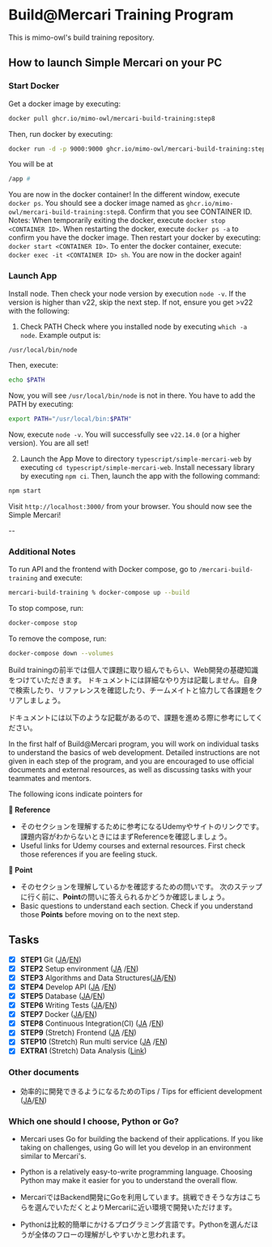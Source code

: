 # Build@Mercari Training Program

This is mimo-owl's build training repository.

## How to launch Simple Mercari on your PC

### Start Docker
Get a docker image by executing:
```bash
docker pull ghcr.io/mimo-owl/mercari-build-training:step8
```
Then, run docker by executing:
```bash
docker run -d -p 9000:9000 ghcr.io/mimo-owl/mercari-build-training:step8
```
You will be at
```bash
/app #
```
You are now in the docker  container!
In the different window, execute `docker ps`.
You should see a docker image named as `ghcr.io/mimo-owl/mercari-build-training:step8`. Confirm that you see CONTAINER ID.
Notes:
When temporarily exiting the docker, execute `docker stop <CONTAINER ID>`.
When restarting the docker, execute `docker ps -a` to confirm you have the docker image.
Then restart your docker by executing: `docker start <CONTAINER ID>`.
To enter the docker container, execute: `docker exec -it <CONTAINER ID> sh`.
You are now in the docker again!

### Launch App
Install node. Then check your node version by execution `node -v`.
If the version is higher than v22, skip the next step. If not, ensure you get >v22 with the following:
1. Check PATH
Check where you installed node by executing `which -a node`. Example output is:
```bash
/usr/local/bin/node
```
Then, execute:
```bash
echo $PATH
```
Now, you will see `/usr/local/bin/node` is not in there. You have to add the PATH by executing:
```bash
export PATH="/usr/local/bin:$PATH"
```
Now, execute `node -v`. You will successfully see `v22.14.0` (or a higher version). You are all set!

2. Launch the App
Move to directory `typescript/simple-mercari-web` by executing `cd typescript/simple-mercari-web`.
Install necessary library by executing `npm ci`.
Then, launch the app with the following command:
```bash
npm start
```
Visit `http://localhost:3000/` from your browser.
You should now see the Simple Mercari!

--
### Additional Notes
To run API and the frontend with Docker compose, go to `/mercari-build-training` and execute:
```bash
mercari-build-training % docker-compose up --build
```
To stop compose, run:
```bash
docker-compose stop
```
To remove the compose, run:
```bash
docker-compose down --volumes
```



Build trainingの前半では個人で課題に取り組んでもらい、Web開発の基礎知識をつけていただきます。
ドキュメントには詳細なやり方は記載しません。自身で検索したり、リファレンスを確認したり、チームメイトと協力して各課題をクリアしましょう。

ドキュメントには以下のような記載があるので、課題を進める際に参考にしてください。

In the first half of Build@Mercari program, you will work on individual tasks to understand the basics of web development. Detailed instructions are not given in each step of the program, and you are encouraged to use official documents and external resources, as well as discussing tasks with your teammates and mentors.

The following icons indicate pointers for

**:book: Reference**

* そのセクションを理解するために参考になるUdemyやサイトのリンクです。課題内容がわからないときにはまずReferenceを確認しましょう。
* Useful links for Udemy courses and external resources. First check those references if you are feeling stuck.

**:beginner: Point**

* そのセクションを理解しているかを確認するための問いです。 次のステップに行く前に、**Point**の問いに答えられるかどうか確認しましょう。
* Basic questions to understand each section. Check if you understand those **Points** before moving on to the next step.

## Tasks

- [x] **STEP1** Git ([JA](document/01-git.ja.md)/[EN](document/01-git.en.md))
- [x] **STEP2** Setup environment ([JA](document/02-local-env.ja.md)
  /[EN](document/02-local-env.en.md))
- [x] **STEP3** Algorithms and Data Structures([JA](document/03-algorithm-and-data-structure.ja.md)/[EN](document/03-algorithm-and-data-structure.en.md))
- [x] **STEP4** Develop API ([JA](document/04-api.ja.md)
  /[EN](document/04-api.en.md))
- [x] **STEP5** Database ([JA](document/05-database.ja.md)/[EN](document/05-database.en.md))
- [x] **STEP6** Writing Tests ([JA](document/06-testing.ja.md)/[EN](document/06-testing.en.md))
- [x] **STEP7** Docker ([JA](document/07-docker.ja.md)/[EN](document/07-docker.en.md))
- [x] **STEP8** Continuous Integration(CI) ([JA](document/08-ci.ja.md)
  /[EN](document/08-ci.en.md))
- [x] **STEP9** (Stretch) Frontend ([JA](document/09-frontend.ja.md)
  /[EN](document/09-frontend.en.md))
- [x] **STEP10** (Stretch)  Run multi service ([JA](document/10-docker-compose.ja.md)
  /[EN](document/10-docker-compose.en.md))
- [x] **EXTRA1** (Stretch)  Data Analysis ([Link](document/extra-01-data-analysis.md))

### Other documents

- 効率的に開発できるようになるためのTips / Tips for efficient development ([JA](document/tips.ja.md)/[EN](document/tips.en.md))

### Which one should I choose, Python or Go?

* Mercari uses Go for building the backend of their applications. If you like taking on challenges, using Go will let you develop in an environment similar to Mercari's.
* Python is a relatively easy-to-write programming language. Choosing Python may make it easier for you to understand the overall flow.


* MercariではBackend開発にGoを利用しています。挑戦できそうな方はこちらを選んでいただくとよりMercariに近い環境で開発いただけます。
* Pythonは比較的簡単にかけるプログラミング言語です。Pythonを選んだほうが全体のフローの理解がしやすいかと思われます。

